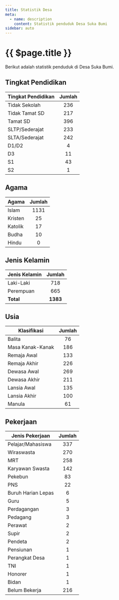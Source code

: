 ```yaml
---
title: Statistik Desa
meta:
  - name: description
    content: Statistik penduduk Desa Suka Bumi
sidebar: auto
---
```


# {{ $page.title }}

Berikut adalah statistik penduduk di Desa Suka Bumi.

## Tingkat Pendidikan

| Tingkat Pendidikan | Jumlah |
| ------------------ | :----: |
| Tidak Sekolah      |  236   |
| Tidak Tamat SD     |  217   |
| Tamat SD           |  396   |
| SLTP/Sederajat     |  233   |
| SLTA/Sederajat     |  242   |
| D1/D2              |   4    |
| D3                 |   11   |
| S1                 |   43   |
| S2                 |   1    |

## Agama

| Agama   | Jumlah |
| ------- | :----: |
| Islam   |  1131  |
| Kristen |   25   |
| Katolik |   17   |
| Budha   |   10   |
| Hindu   |   0    |

## Jenis Kelamin

| Jenis Kelamin |  Jumlah  |
| ------------- | :------: |
| Laki-Laki     |   718    |
| Perempuan     |   665    |
| **Total**     | **1383** |

## Usia

| Klasifikasi      | Jumlah |
| ---------------- | :----: |
| Balita           |   76   |
| Masa Kanak-Kanak |  186   |
| Remaja Awal      |  133   |
| Remaja Akhir     |  226   |
| Dewasa Awal      |  269   |
| Dewasa Akhir     |  211   |
| Lansia Awal      |  135   |
| Lansia Akhir     |  100   |
| Manula           |   61   |

## Pekerjaan

| Jenis Pekerjaan    | Jumlah |
| ------------------ | :----: |
| Pelajar/Mahasiswa  |  337   |
| Wiraswasta         |  270   |
| MRT                |  258   |
| Karyawan Swasta    |  142   |
| Pekebun            |   83   |
| PNS                |   22   |
| Buruh Harian Lepas |   6    |
| Guru               |   5    |
| Perdagangan        |   3    |
| Pedagang           |   3    |
| Perawat            |   2    |
| Supir              |   2    |
| Pendeta            |   2    |
| Pensiunan          |   1    |
| Perangkat Desa     |   1    |
| TNI                |   1    |
| Honorer            |   1    |
| Bidan              |   1    |
| Belum Bekerja      |  216   |
